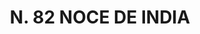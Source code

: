---
title: "N. 82 NOCE DE INDIA"
plant-name: "N. 82"
plant-number: "082"
plant-img1: "/assets/img/plant082_verso.jpg"
plant-img2: "/assets/img/plant082.jpg"
plant-xml: "/assets/xml/plant082.xml"
plant-title: "N. 82 NOCE DE INDIA"
plant-taxon-link: ""
plant-taxon-content: ""
layout: single-xml
---
